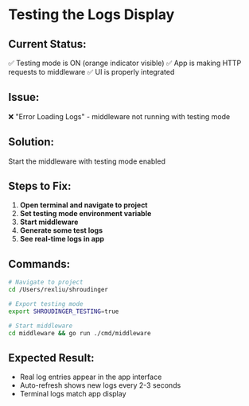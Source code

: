 # Testing the Logs Display

## Current Status:
✅ Testing mode is ON (orange indicator visible)
✅ App is making HTTP requests to middleware
✅ UI is properly integrated

## Issue:
❌ "Error Loading Logs" - middleware not running with testing mode

## Solution:
Start the middleware with testing mode enabled

## Steps to Fix:

1. **Open terminal and navigate to project**
2. **Set testing mode environment variable**
3. **Start middleware**
4. **Generate some test logs**
5. **See real-time logs in app**

## Commands:
```bash
# Navigate to project
cd /Users/rexliu/shroudinger

# Export testing mode
export SHROUDINGER_TESTING=true

# Start middleware
cd middleware && go run ./cmd/middleware
```

## Expected Result:
- Real log entries appear in the app interface
- Auto-refresh shows new logs every 2-3 seconds
- Terminal logs match app display